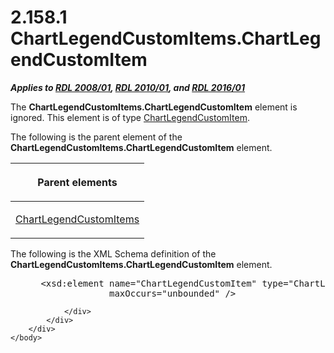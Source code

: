 <html dir="LTR" xmlns:mshelp="http://msdn.microsoft.com/mshelp" xmlns:ddue="http://ddue.schemas.microsoft.com/authoring/2003/5" xmlns:xlink="http://www.w3.org/1999/xlink" xmlns:tool="http://www.microsoft.com/tooltip">
    <head>
        <meta http-equiv="Content-Type" content="text/html; CHARSET=utf-8"></meta>
        <meta name="save" content="history"></meta>
        <title>2.158.1 ChartLegendCustomItems.ChartLegendCustomItem</title>
        <xml>
            <mshelp:toctitle title="2.158.1 ChartLegendCustomItems.ChartLegendCustomItem"></mshelp:toctitle>
            <mshelp:rltitle title="[MS-RDL]: ChartLegendCustomItems.ChartLegendCustomItem"></mshelp:rltitle>
            <mshelp:keyword index="A" term="d9905806-e52d-4d3f-81a8-eb2119184cff"></mshelp:keyword>
            <mshelp:attr name="DCSext.ContentType" value="open specification"></mshelp:attr>
            <mshelp:attr name="AssetID" value="d9905806-e52d-4d3f-81a8-eb2119184cff"></mshelp:attr>
            <mshelp:attr name="TopicType" value="kbRef"></mshelp:attr>
            <mshelp:attr name="DCSext.Title" value="[MS-RDL]: ChartLegendCustomItems.ChartLegendCustomItem" />
        </xml>
    </head>
    <body>
        <div id="header">
            <h1 class="heading">2.158.1 ChartLegendCustomItems.ChartLegendCustomItem</h1>
        </div>
        <div id="mainSection">
            <div id="mainBody">
                <div id="allHistory" class="saveHistory"></div>
                <div id="sectionSection0" class="section" name="collapseableSection">
                    

<p><b><i>Applies to </i></b><a href="1e855f94-4617-47e4-b89e-0856c6cb420f.html"><b><i>RDL 2008/01</i></b></a><b><i>,
</i></b><a href="3428e690-a348-4ec7-8a6a-8efb42d2cdee.html"><b><i>RDL 2010/01</i></b></a><b><i>,
and </i></b><a href="52ce3983-2bfc-4e72-9359-42aaf5fe4509.html"><b><i>RDL 2016/01</i></b></a></p>

<p>The <b>ChartLegendCustomItems.ChartLegendCustomItem</b>
element is ignored. This element is of type <a href="1fd4c1e5-6e69-4393-aa6b-397d0835b386.html">ChartLegendCustomItem</a>.</p>

<p>The following is the parent element of the <b>ChartLegendCustomItems.ChartLegendCustomItem</b>
element.</p>

<table>
 <thead>
  <tr>
   <th>
   <p>Parent elements</p>
   </th>
  </tr>
 </thead>
 <tr>
  <td>
  <p><a href="f54d6cf8-0806-497b-b089-23b86b411cc9.html">ChartLegendCustomItems</a></p>
  </td>
 </tr>
</table>

<p>The following is the XML Schema definition of the <b>ChartLegendCustomItems.ChartLegendCustomItem</b>
element.           </p>

<dl>
<dd>
<div><pre> &lt;xsd:element name=&quot;ChartLegendCustomItem&quot; type=&quot;ChartLegendCustomItemType&quot; 
              maxOccurs=&quot;unbounded&quot; /&gt;
</pre></div>
</dd></dl>


                </div>
            </div>
        </div>
    </body>
</html>